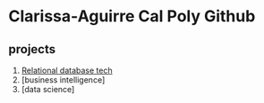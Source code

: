 # Clarissa-Aguirre Cal Poly Github
## projects

1. [Relational database tech](https://colab.research.google.com/drive/1wPvI9UDvQdhMIIP8v9ehJ82NOvEzCbZK?usp=sharing)
2. [business intelligence]
3. [data science]

